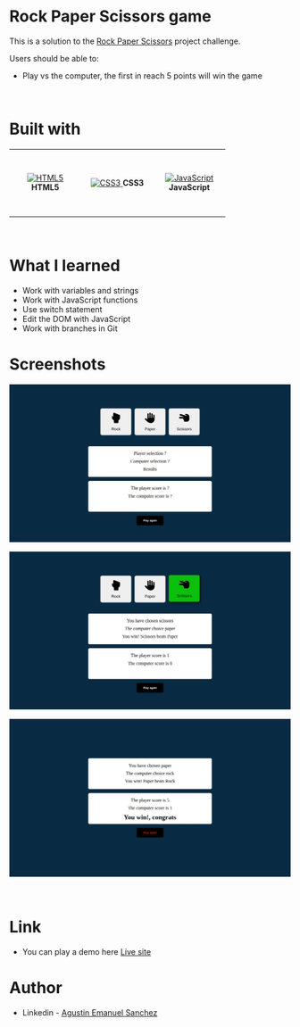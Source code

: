 # Rock Paper Scissors game

This is a solution to the  [Rock Paper Scissors](https://www.theodinproject.com/lessons/foundations-rock-paper-scissors) project challenge.

Users should be able to:

- Play vs the computer, the first in reach 5 points will win the game

<br>

# Built with

<table>
  <tr>
    <td align="center" height="115" width="115">
     <a href="https://developer.mozilla.org/en-US/docs/Glossary/HTML5" target="_blank">
      <img
        src="https://raw.githubusercontent.com/danielcranney/readme-generator/main/public/icons/skills/html5-colored.svg"
        width="60"
        height="50"
        alt="HTML5"
      />
     </a>
      <strong>HTML5</strong>
    </td>
    <td align="center" height="115" width="115">
     <a href="https://www.w3.org/TR/CSS/#css">
      <img
        src="https://raw.githubusercontent.com/danielcranney/readme-generator/main/public/icons/skills/css3-colored.svg"
        width="60"
        height="50"
        alt="CSS3"
      />
     </a>
     <strong>CSS3</strong>
    </td>
   <td align="center" height="115" width="115">
     <a href="https://developer.mozilla.org/en-US/docs/Web/JavaScript">
      <img
        src="https://raw.githubusercontent.com/danielcranney/readme-generator/main/public/icons/skills/javascript-colored.svg"
        width="44"
        height="50"
        alt="JavaScript"
      />
     </a>
      <strong>JavaScript</strong>
    </td>
  </tr>
</table>

<br>

# What I learned

- Work with variables and strings
- Work with JavaScript functions
- Use switch statement
- Edit the DOM with JavaScript
- Work with branches in Git

# Screenshots

![](images/screenshot.webp)

![](images/active-state.webp)

![](images/screenshot-1.webp)

<br>

# Link

- You can play a demo here [Live site](https://agusscript.github.io/Rock-Paper-Scissors/)

# Author

- Linkedin - [Agustin Emanuel Sanchez](https://www.linkedin.com/in/agustin-emanuel-sanchez-4b2807240/)
